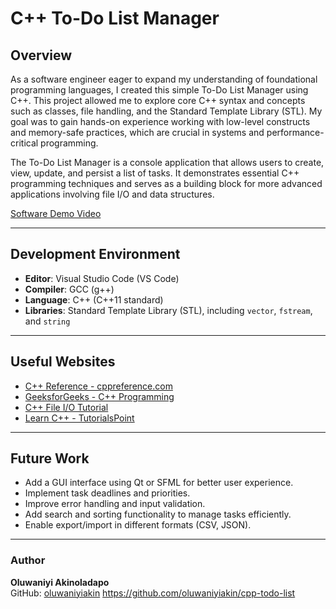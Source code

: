 # C++ To-Do List Manager

## Overview

As a software engineer eager to expand my understanding of foundational programming languages, I created this simple To-Do List Manager using C++. This project allowed me to explore core C++ syntax and concepts such as classes, file handling, and the Standard Template Library (STL). My goal was to gain hands-on experience working with low-level constructs and memory-safe practices, which are crucial in systems and performance-critical programming.

The To-Do List Manager is a console application that allows users to create, view, update, and persist a list of tasks. It demonstrates essential C++ programming techniques and serves as a building block for more advanced applications involving file I/O and data structures.

[Software Demo Video](http://youtube.)

---

## Development Environment

- **Editor**: Visual Studio Code (VS Code)
- **Compiler**: GCC (g++)
- **Language**: C++ (C++11 standard)
- **Libraries**: Standard Template Library (STL), including `vector`, `fstream`, and `string`

---

## Useful Websites

- [C++ Reference - cppreference.com](https://en.cppreference.com/)
- [GeeksforGeeks - C++ Programming](https://www.geeksforgeeks.org/c-plus-plus/)
- [C++ File I/O Tutorial](https://www.programiz.com/cpp-programming/working-files)
- [Learn C++ - TutorialsPoint](https://www.tutorialspoint.com/cplusplus/index.htm)

---

## Future Work

- Add a GUI interface using Qt or SFML for better user experience.
- Implement task deadlines and priorities.
- Improve error handling and input validation.
- Add search and sorting functionality to manage tasks efficiently.
- Enable export/import in different formats (CSV, JSON).

---

### Author

**Oluwaniyi Akinoladapo**  
GitHub: [oluwaniyiakin](https://github.com/oluwaniyiakin)
https://github.com/oluwaniyiakin/cpp-todo-list
